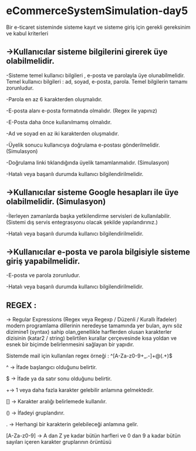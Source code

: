 # eCommerceSystemSimulation-day5 <br>
Bir e-ticaret sisteminde sisteme kayıt ve sisteme giriş için gerekli gereksinim ve kabul kriterleri 

## →Kullanıcılar sisteme bilgilerini girerek üye olabilmelidir.

-Sisteme temel kullanıcı bilgileri , e-posta ve parolayla üye olunabilmelidir. Temel kullanıcı bilgileri : ad, soyad, e-posta, parola. Temel bilgilerin tamamı zorunludur.

-Parola en az 6 karakterden oluşmalıdır.

-E-posta alanı e-posta formatında olmalıdır. (Regex ile yapınız)

-E-Posta daha önce kullanılmamış olmalıdır.

-Ad ve soyad en az iki karakterden oluşmalıdır.

-Üyelik sonucu kullanıcıya doğrulama e-postası gönderilmelidir. (Simulasyon)

-Doğrulama linki tıklandığında üyelik tamamlanmalıdır. (Simulasyon)

-Hatalı veya başarılı durumda kullanıcı bilgilendirilmelidir.

## →Kullanıcılar sisteme Google hesapları ile üye olabilmelidir. (Simulasyon)

-İlerleyen zamanlarda başka yetkilendirme servisleri de kullanılabilir. (Sistemi dış servis entegrasyonu olacak şekilde yapılandırınız.)

-Hatalı veya başarılı durumda kullanıcı bilgilendirilmelidir.

## →Kullanıcılar e-posta ve parola bilgisiyle sisteme giriş yapabilmelidir.

-E-posta ve parola zorunludur.

-Hatalı veya başarılı durumda kullanıcı bilgilendirilmelidir.

## REGEX :

→ Regular Expressions (Regex veya Regexp / Düzenli / Kurallı İfadeler) modern programlama dillerinin neredeyse tamamında yer bulan, aynı söz dizimine1 (syntax) sahip olan,genellikle harflerden olusan karakterler dizisinin (katar2 / string) belirtilen kurallar çerçevesinde kısa yoldan ve esnek bir biçimde belirlenmesini sağlayan bir yapıdır.

Sistemde mail için kullanılan regex örneği : ^[A-Za-z0-9+_.-]+@(.+)$

^ → İfade başlangıcı olduğunu belirtir.

$ → İfade ya da satır sonu olduğunu belirtir.

+→ 1 veya daha fazla karakter gelebilir anlamına gelmektedir.

[] → Karakter aralığı belirlemede kullanılır.

() → İfadeyi gruplandırır.

. → Herhangi bir karakterin gelebileceği anlamına gelir.

[A-Za-z0-9] → A dan Z ye kadar bütün harfleri ve 0 dan 9 a kadar bütün sayıları içeren karakter gruplarının örüntüsü
